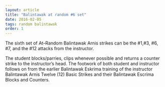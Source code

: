 ```yaml
---
layout: article
title: "Balintawak at random #6 set"
date: 2016-02-05
tags: random balintawak
order: 1
---
```


The sixth set of At–Random Balintawak Arnis strikes can be the #1,#3, #6, #7, and the #12 attacks from the instructor.

The student blocks/parries, clips whenever possible and returns a counter strike to the instructor’s head. The footwork of both student and instructor follows on from the earlier Balintawak Eskrima training of the instructor Balintawak Arnis Twelve (12) Basic Strikes and their Balintawak Escrima Blocks and Counters.
